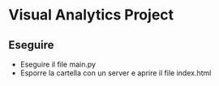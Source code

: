 # Visual Analytics Project

## Eseguire
 - Eseguire il file main.py
 - Esporre la cartella con un server e aprire il file index.html
